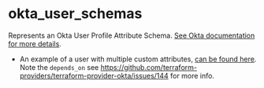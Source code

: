 # okta_user_schemas

Represents an Okta User Profile Attribute Schema. [See Okta documentation for more details](https://developer.okta.com/docs/api/resources/users).

* An example of a user with multiple custom attributes, [can be found here](../okta_user/custom_attributes.tf). Note the `depends_on` see https://github.com/terraform-providers/terraform-provider-okta/issues/144 for more info.
